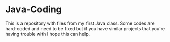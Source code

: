 # Java-Coding
This is a repository with files from my first Java class. Some codes are hard-coded and need to be fixed but if you have similar projects that you're having trouble with I hope this can help.
